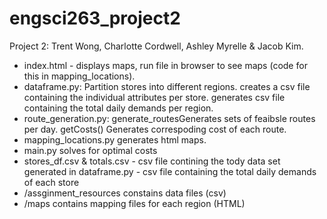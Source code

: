 # engsci263_project2

Project 2: Trent Wong, Charlotte Cordwell, Ashley Myrelle & Jacob Kim.
- index.html 
            - displays maps, run file in browser to see maps (code for this in mapping_locations).
- dataframe.py:
             Partition stores into different regions.
             creates a csv file containing the individual attributes per store.
             generates csv file containing the total daily demands per region.
- route_generation.py:
            generate_routesGenerates sets of feaibsle routes per day.
            getCosts() Generates correspoding cost of each route.
- mapping_locations.py
            generates html maps.
- main.py
            solves for optimal costs
- stores_df.csv & totals.csv
            - csv file contining the tody data set generated in dataframe.py
            - csv file containing the total daily demands of each store
- /assginment_resources
            constains data files (csv)
- /maps
            contains mapping files for each region (HTML)

